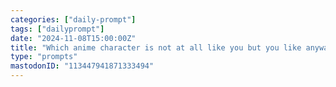 ```yaml
---
categories: ["daily-prompt"]
tags: ["dailyprompt"]
date: "2024-11-08T15:00:00Z"
title: "Which anime character is not at all like you but you like anyway."
type: "prompts"
mastodonID: "113447941871333494"
---
```

